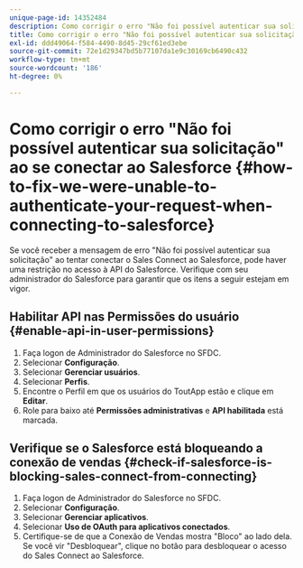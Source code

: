 ```yaml
---
unique-page-id: 14352484
description: Como corrigir o erro "Não foi possível autenticar sua solicitação" ao conectar-se ao Salesforce - Marketo Docs - Documentação do produto
title: Como corrigir o erro "Não foi possível autenticar sua solicitação" ao se conectar ao Salesforce
exl-id: ddd49064-f584-4490-8d45-29cf61ed3ebe
source-git-commit: 72e1d29347bd5b77107da1e9c30169cb6490c432
workflow-type: tm+mt
source-wordcount: '186'
ht-degree: 0%

---
```


# Como corrigir o erro &quot;Não foi possível autenticar sua solicitação&quot; ao se conectar ao Salesforce {#how-to-fix-we-were-unable-to-authenticate-your-request-when-connecting-to-salesforce}

Se você receber a mensagem de erro &quot;Não foi possível autenticar sua solicitação&quot; ao tentar conectar o Sales Connect ao Salesforce, pode haver uma restrição no acesso à API do Salesforce. Verifique com seu administrador do Salesforce para garantir que os itens a seguir estejam em vigor.

## Habilitar API nas Permissões do usuário {#enable-api-in-user-permissions}

1. Faça logon de Administrador do Salesforce no SFDC.
1. Selecionar **Configuração**.
1. Selecionar **Gerenciar usuários**.
1. Selecionar **Perfis**.
1. Encontre o Perfil em que os usuários do ToutApp estão e clique em **Editar**.
1. Role para baixo até **Permissões administrativas** e **API habilitada** está marcada.

## Verifique se o Salesforce está bloqueando a conexão de vendas {#check-if-salesforce-is-blocking-sales-connect-from-connecting}

1. Faça logon de Administrador do Salesforce no SFDC.
1. Selecionar **Configuração**.
1. Selecionar **Gerenciar aplicativos**.
1. Selecionar **Uso de OAuth para aplicativos conectados**.
1. Certifique-se de que a Conexão de Vendas mostra &quot;Bloco&quot; ao lado dela. Se você vir &quot;Desbloquear&quot;, clique no botão para desbloquear o acesso do Sales Connect ao Salesforce.

